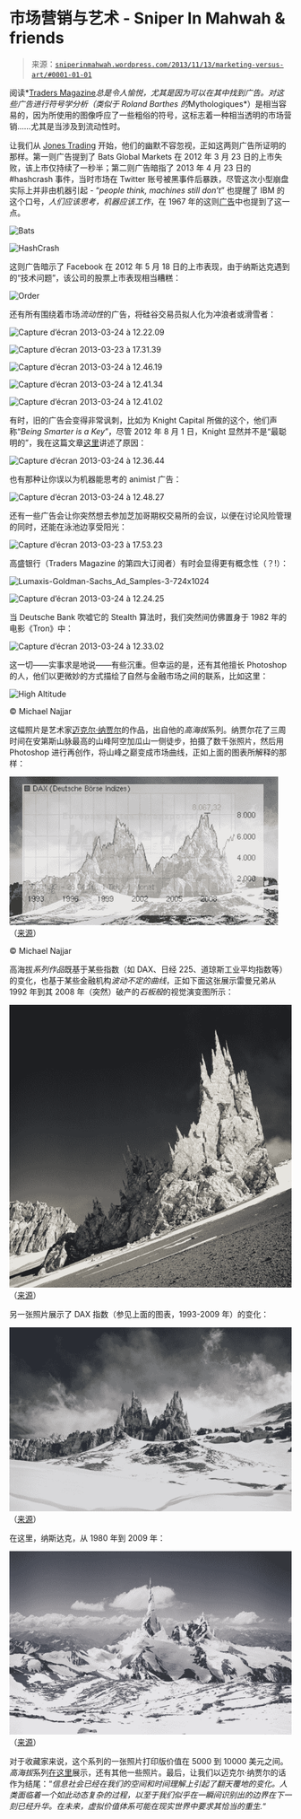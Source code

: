 <!--yml

category: 未分类

date: 2024-05-18 14:24:54

-->

# 市场营销与艺术 - Sniper In Mahwah & friends

> 来源：[`sniperinmahwah.wordpress.com/2013/11/13/marketing-versus-art/#0001-01-01`](https://sniperinmahwah.wordpress.com/2013/11/13/marketing-versus-art/#0001-01-01)

阅读*[Traders Magazine](http://www.tradersmagazine.com)*总是令人愉悦，尤其是因为可以在其中找到广告。对这些广告进行符号学分析（类似于 Roland Barthes 的*Mythologiques*）是相当容易的，因为所使用的图像呼应了一些粗俗的符号，这标志着一种相当透明的市场营销……尤其是当涉及到流动性时。

让我们从 [Jones Trading](http://www.jonestrading.com/Home.php) 开始，他们的幽默不容忽视，正如这两则广告所证明的那样。第一则广告提到了 Bats Global Markets 在 2012 年 3 月 23 日的上市失败，该上市仅持续了一秒半；第二则广告暗指了 2013 年 4 月 23 日的 #hashcrash 事件，当时市场在 Twitter 账号被黑事件后暴跌，尽管这次小型崩盘实际上并非由机器引起 - “*people think, machines still don’t*” 也提醒了 IBM 的这个口号，*人们应该思考，机器应该工作*，在 1967 年的这则[广告](http://www.youtube.com/watch?v=PyBNR8ThrNQ)中也提到了这一点。

![Bats](https://sniperinmahwah.wordpress.com/wp-content/uploads/2013/11/bats.jpg)

![HashCrash](https://sniperinmahwah.wordpress.com/wp-content/uploads/2013/11/hashcrash1.png)

这则广告暗示了 Facebook 在 2012 年 5 月 18 日的上市表现，由于纳斯达克遇到的“技术问题”，该公司的股票上市表现相当糟糕：

![Order](https://sniperinmahwah.wordpress.com/wp-content/uploads/2013/11/order.png)

还有所有围绕着市场*流动性*的广告，将硅谷交易员拟人化为冲浪者或滑雪者：

![Capture d’écran 2013-03-24 à 12.22.09](https://sniperinmahwah.wordpress.com/wp-content/uploads/2013/11/capture-d_c3a9cran-2013-03-24-c3a0-12-22-09.png)

![Capture d’écran 2013-03-23 à 17.31.39](https://sniperinmahwah.wordpress.com/wp-content/uploads/2013/11/capture-d_c3a9cran-2013-03-23-c3a0-17-31-39.png)

![Capture d’écran 2013-03-24 à 12.46.19](https://sniperinmahwah.wordpress.com/wp-content/uploads/2013/11/capture-d_c3a9cran-2013-03-24-c3a0-12-46-19.png)

![Capture d’écran 2013-03-24 à 12.41.34](https://sniperinmahwah.wordpress.com/wp-content/uploads/2013/11/capture-d_c3a9cran-2013-03-24-c3a0-12-41-34.png)

![Capture d’écran 2013-03-24 à 12.41.02](https://sniperinmahwah.wordpress.com/wp-content/uploads/2013/11/capture-d_c3a9cran-2013-03-24-c3a0-12-41-02.png)

有时，旧的广告会变得非常讽刺，比如为 Knight Capital 所做的这个，他们声称“*Being Smarter is a Key*”，尽管 2012 年 8 月 1 日，Knight 显然并不是“最聪明的”，我在这篇文章[这里](https://sniperinmahwah.wordpress.com/2013/11/02/good-knight/)讲述了原因：

![Capture d’écran 2013-03-24 à 12.36.44](https://sniperinmahwah.wordpress.com/wp-content/uploads/2013/11/capture-d_c3a9cran-2013-03-24-c3a0-12-36-44.png)

也有那种让你误以为机器能思考的 animist 广告：

![Capture d’écran 2013-03-24 à 12.48.27](https://sniperinmahwah.wordpress.com/wp-content/uploads/2013/11/capture-d_c3a9cran-2013-03-24-c3a0-12-48-27.png)

还有一些广告会让你突然想去参加芝加哥期权交易所的会议，以便在讨论风险管理的同时，还能在泳池边享受阳光：

![Capture d’écran 2013-03-23 à 17.53.23](https://sniperinmahwah.wordpress.com/wp-content/uploads/2013/11/capture-d_c3a9cran-2013-03-23-c3a0-17-53-23.png)

高盛银行（Traders Magazine 的第四大订阅者）有时会显得更有概念性（？!）：

![Lumaxis-Goldman-Sachs_Ad_Samples-3-724x1024](https://sniperinmahwah.wordpress.com/wp-content/uploads/2013/11/lumaxis-goldman-sachs_ad_samples-3-724x1024.jpg)

![Capture d’écran 2013-03-24 à 12.24.25](https://sniperinmahwah.wordpress.com/wp-content/uploads/2013/11/capture-d_c3a9cran-2013-03-24-c3a0-12-24-25.png)

当 Deutsche Bank 吹嘘它的 Stealth 算法时，我们突然间仿佛置身于 1982 年的电影《Tron》中：

![Capture d’écran 2013-03-24 à 12.33.02](https://sniperinmahwah.wordpress.com/wp-content/uploads/2013/11/capture-d_c3a9cran-2013-03-24-c3a0-12-33-02.png)

这一切——实事求是地说——有些沉重。但幸运的是，还有其他擅长 Photoshop 的人，他们以更微妙的方式描绘了自然与金融市场之间的联系，比如这里：

![](https://sniperinmahwah.wordpress.com/wp-content/uploads/2013/11/michaelnajjar02.jpg "High Altitude")

© Michael Najjar

这幅照片是艺术家[迈克尔·纳贾尔](http://www.michaelnajjar.com)的作品，出自他的*高海拔*系列。纳贾尔花了三周时间在安第斯山脉最高的山峰阿空加瓜山一侧徒步，拍摄了数千张照片，然后用 Photoshop 进行再创作，将山峰之巅变成市场曲线，正如上面的图表所解释的那样：

![© Michael Najjar](img/617cc4984873bebc745ccb119cd6349f.png)（[来源](https://sniperinmahwah.wordpress.com/wp-content/uploads/2013/11/najjar_overlay.jpg)）

© Michael Najjar

高海拔*系列作品*既基于某些指数（如 DAX、日经 225、道琼斯工业平均指数等）的变化，也基于某些金融机构*波动不定的曲线*，正如下面这张展示雷曼兄弟从 1992 年到其 2008 年（突然）破产的*石板般*的视觉演变图所示：

![© Michael Najjar](img/d144d94331ddcc5ebb57207fa34b5904.png)（[来源](https://sniperinmahwah.wordpress.com/wp-content/uploads/2013/11/10.jpg)）

另一张照片展示了 DAX 指数（参见上面的图表，1993-2009 年）的变化：

![© Michael Najjar](img/9c0b82d1338570a047cb340955ce64dc.png)（[来源](https://sniperinmahwah.wordpress.com/wp-content/uploads/2013/11/08.jpg)）

在这里，纳斯达克，从 1980 年到 2009 年：

![© Michael Najjar](img/e31faaac3faa20181808d7b688baac17.png)（[来源](https://sniperinmahwah.wordpress.com/wp-content/uploads/2013/11/01.jpg)）

对于收藏家来说，这个系列的一张照片打印版价值在 5000 到 10000 美元之间。*高海拔*系列[在这里](http://www.michaelnajjar.com/ipad/gallery_high_altitude.html)展示，还有其他一些照片。最后，让我们以迈克尔·纳贾尔的话作为结尾：“*信息社会已经在我们的空间和时间理解上引起了翻天覆地的变化。人类面临着一个如此动态复杂的过程，以至于我们似乎在一瞬间识别出的边界在下一刻已经升华。在未来，虚拟价值体系可能在现实世界中要求其恰当的重生.*“
